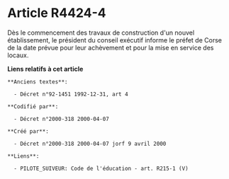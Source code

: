 # Article R4424-4

Dès le commencement des travaux de construction d'un nouvel établissement, le président du conseil exécutif informe le préfet
de Corse de la date prévue pour leur achèvement et pour la mise en service des locaux.

**Liens relatifs à cet article**

	**Anciens textes**:

	  - Décret n°92-1451 1992-12-31, art 4

	**Codifié par**:

	  - Décret n°2000-318 2000-04-07

	**Créé par**:

	  - Décret n°2000-318 2000-04-07 jorf 9 avril 2000

	**Liens**:

	  - PILOTE_SUIVEUR: Code de l'éducation - art. R215-1 (V)
